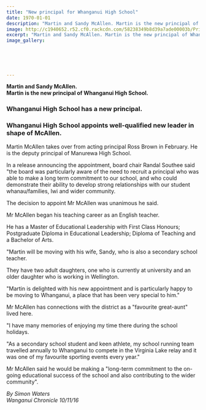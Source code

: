 ```yaml
---
title: "New principal for Whanganui High School"
date: 1970-01-01
description: "Martin and Sandy McAllen. Martin is the new principal of Whanganui High School, Wanganui Chronicle article on 10/11/16..."
image: http://c1940652.r52.cf0.rackcdn.com/58238349b8d39a7ade00003b/Principal-Martin--Sandy-McAllen-starting-beg-2017..jpg
excerpt: "Martin and Sandy McAllen. Martin is the new principal of Whanganui High School."
image_gallery:
    
    
    
    
    
---
```


<p><strong>Martin and Sandy McAllen. </strong><br /><strong>Martin&nbsp;is the new principal of Whanganui High School.</strong></p>
<h3>Whanganui High School has a new principal.</h3>
<h3>Whanganui High School appoints well-qualified new leader in shape of McAllen.</h3>
<p>Martin McAllen takes over from acting principal Ross Brown in February. He is the deputy principal of Manurewa High School.</p>
<p>In a release announcing the appointment, board chair Randal Southee said "the board was particularly aware of the need to recruit a principal who was able to make a long term commitment to our school, and who could demonstrate their ability to develop strong relationships with our student whanau/families, Iwi and wider community.</p>
<p>The decision to appoint Mr McAllen was unanimous he said.</p>
<p>Mr McAllen began his teaching career as an English teacher.</p>
<p>He has a Master of Educational Leadership with First Class Honours; Postgraduate Diploma in Educational Leadership; Diploma of Teaching and a Bachelor of Arts.</p>
<p>"Martin will be moving with his wife, Sandy, who is also a secondary school teacher.</p>
<p>They have two adult daughters, one who is currently at university and an older daughter who is working in Wellington.</p>
<p>"Martin is delighted with his new appointment and is particularly happy to be moving to Whanganui, a place that has been very special to him."</p>
<p>Mr McAllen has connections with the district as a "favourite great-aunt" lived here.</p>
<p>"I have many memories of enjoying my time there during the school holidays.</p>
<p>"As a secondary school student and keen athlete, my school running team travelled annually to Whanganui to compete in the Virginia Lake relay and it was one of my favourite sporting events every year."</p>
<p>Mr McAllen said he would be making a "long-term commitment to the on-going educational success of the school and also contributing to the wider community".</p>
<p><em>By Simon Waters</em><br /><em>Wanganui Chronicle 10/11/16</em></p>

